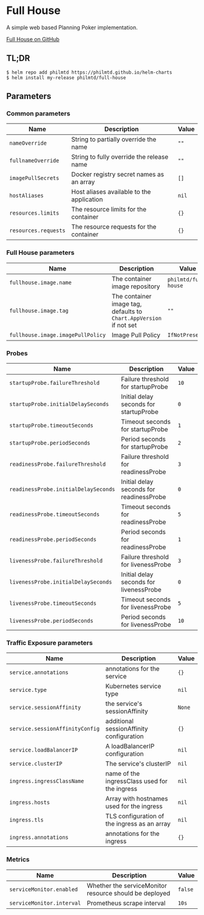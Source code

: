 # Full House

A simple web based Planning Poker implementation.

[Full House on GitHub](https://github.com/philmtd/full-house)

## TL;DR

```
$ helm repo add philmtd https://philmtd.github.io/helm-charts
$ helm install my-release philmtd/full-house
```

## Parameters

### Common parameters

| Name                 | Description                               | Value |
| -------------------- | ----------------------------------------- | ----- |
| `nameOverride`       | String to partially override the name     | `""`  |
| `fullnameOverride`   | String to fully override the release name | `""`  |
| `imagePullSecrets`   | Docker registry secret names as an array  | `[]`  |
| `hostAliases`        | Host aliases available to the application | `nil` |
| `resources.limits`   | The resource limits for the container     | `{}`  |
| `resources.requests` | The resource requests for the container   | `{}`  |


### Full House parameters

| Name                              | Description                                                        | Value                |
| --------------------------------- | ------------------------------------------------------------------ | -------------------- |
| `fullhouse.image.name`            | The container image repository                                     | `philmtd/full-house` |
| `fullhouse.image.tag`             | The container image tag, defaults to `Chart.AppVersion` if not set | `""`                 |
| `fullhouse.image.imagePullPolicy` | Image Pull Policy                                                  | `IfNotPresent`       |


### Probes

| Name                                 | Description                              | Value |
| ------------------------------------ | ---------------------------------------- | ----- |
| `startupProbe.failureThreshold`      | Failure threshold for startupProbe       | `10`  |
| `startupProbe.initialDelaySeconds`   | Initial delay seconds for startupProbe   | `0`   |
| `startupProbe.timeoutSeconds`        | Timeout seconds for startupProbe         | `1`   |
| `startupProbe.periodSeconds`         | Period seconds for startupProbe          | `2`   |
| `readinessProbe.failureThreshold`    | Failure threshold for readinessProbe     | `3`   |
| `readinessProbe.initialDelaySeconds` | Initial delay seconds for readinessProbe | `0`   |
| `readinessProbe.timeoutSeconds`      | Timeout seconds for readinessProbe       | `5`   |
| `readinessProbe.periodSeconds`       | Period seconds for readinessProbe        | `1`   |
| `livenessProbe.failureThreshold`     | Failure threshold for livenessProbe      | `3`   |
| `livenessProbe.initialDelaySeconds`  | Initial delay seconds for livenessProbe  | `0`   |
| `livenessProbe.timeoutSeconds`       | Timeout seconds for livenessProbe        | `5`   |
| `livenessProbe.periodSeconds`        | Period seconds for livenessProbe         | `10`  |


### Traffic Exposure parameters

| Name                            | Description                                   | Value  |
| ------------------------------- | --------------------------------------------- | ------ |
| `service.annotations`           | annotations for the service                   | `{}`   |
| `service.type`                  | Kubernetes service type                       | `nil`  |
| `service.sessionAffinity`       | the service's sessionAffinity                 | `None` |
| `service.sessionAffinityConfig` | additional sessionAffinity configuration      | `{}`   |
| `service.loadBalancerIP`        | A loadBalancerIP configuration                | `nil`  |
| `service.clusterIP`             | The service's clusterIP                       | `nil`  |
| `ingress.ingressClassName`      | name of the ingressClass used for the ingress | `nil`  |
| `ingress.hosts`                 | Array with hostnames used for the ingress     | `nil`  |
| `ingress.tls`                   | TLS configuration of the ingress as an array  | `nil`  |
| `ingress.annotations`           | annotations for the ingress                   | `{}`   |


### Metrics

| Name                      | Description                                            | Value   |
| ------------------------- | ------------------------------------------------------ | ------- |
| `serviceMonitor.enabled`  | Whether the serviceMonitor resource should be deployed | `false` |
| `serviceMonitor.interval` | Prometheus scrape interval                             | `10s`   |

